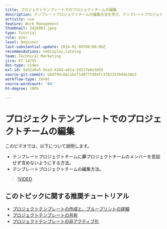 ```yaml
---
title: プロジェクトテンプレートでのプロジェクトチームの編集
description: テンプレートプロジェクトチームの編集方法を学び、テンプレートプロジェクトチームにプロジェクトチームのメンバーを意図せず含めないようにします。
activity: use
feature: Work Management
thumbnail: 3426803.jpeg
type: Tutorial
role: User
level: Beginner
last-substantial-update: 2024-01-09T00:00:00Z
recommendations: noDisplay,catalog
team: Technical Marketing
jira: KT-14755
doc-type: video
exl-id: 9a92a0a5-5ea3-428d-a81a-2d217e6e3d59
source-git-commit: bbdf99c6bc1be714077fd94fc3f8325394de36b3
workflow-type: tm+mt
source-wordcount: '84'
ht-degree: 100%

---
```


# プロジェクトテンプレートでのプロジェクトチームの編集

このビデオでは、以下について説明します。

* テンプレートプロジェクトチームに&#x200B;**非**&#x200B;プロジェクトチームのメンバーを意図せず含めないようにする方法。
* テンプレートプロジェクトチームの編集方法。

>[!VIDEO](https://video.tv.adobe.com/v/3426803/?quality=12&learn=on&enablevpops=1)

## このトピックに関する推奨チュートリアル

* [プロジェクトテンプレートの作成と、ブループリントの詳細](/help/manage-work/create-and-manage-project-templates/create-a-project-template.md)
* [プロジェクトテンプレートの共有](/help/manage-work/create-and-manage-project-templates/share-a-project-template.md)
* [プロジェクトテンプレートの非アクティブ化](/help/manage-work/create-and-manage-project-templates/deactivate-a-project-template.md)
